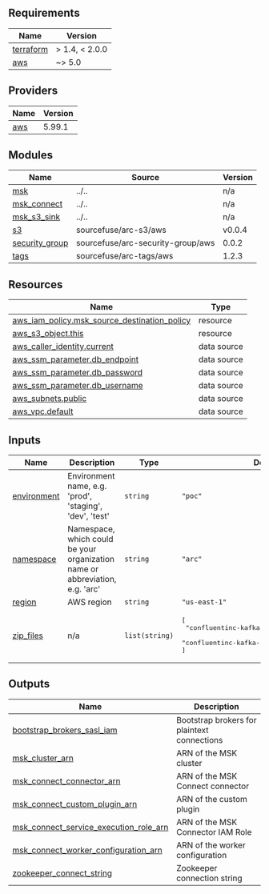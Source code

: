 <!-- BEGINNING OF PRE-COMMIT-TERRAFORM DOCS HOOK -->
## Requirements

| Name | Version |
|------|---------|
| <a name="requirement_terraform"></a> [terraform](#requirement\_terraform) | > 1.4, < 2.0.0 |
| <a name="requirement_aws"></a> [aws](#requirement\_aws) | ~> 5.0 |

## Providers

| Name | Version |
|------|---------|
| <a name="provider_aws"></a> [aws](#provider\_aws) | 5.99.1 |

## Modules

| Name | Source | Version |
|------|--------|---------|
| <a name="module_msk"></a> [msk](#module\_msk) | ../.. | n/a |
| <a name="module_msk_connect"></a> [msk\_connect](#module\_msk\_connect) | ../.. | n/a |
| <a name="module_msk_s3_sink"></a> [msk\_s3\_sink](#module\_msk\_s3\_sink) | ../.. | n/a |
| <a name="module_s3"></a> [s3](#module\_s3) | sourcefuse/arc-s3/aws | v0.0.4 |
| <a name="module_security_group"></a> [security\_group](#module\_security\_group) | sourcefuse/arc-security-group/aws | 0.0.2 |
| <a name="module_tags"></a> [tags](#module\_tags) | sourcefuse/arc-tags/aws | 1.2.3 |

## Resources

| Name | Type |
|------|------|
| [aws_iam_policy.msk_source_destination_policy](https://registry.terraform.io/providers/hashicorp/aws/latest/docs/resources/iam_policy) | resource |
| [aws_s3_object.this](https://registry.terraform.io/providers/hashicorp/aws/latest/docs/resources/s3_object) | resource |
| [aws_caller_identity.current](https://registry.terraform.io/providers/hashicorp/aws/latest/docs/data-sources/caller_identity) | data source |
| [aws_ssm_parameter.db_endpoint](https://registry.terraform.io/providers/hashicorp/aws/latest/docs/data-sources/ssm_parameter) | data source |
| [aws_ssm_parameter.db_password](https://registry.terraform.io/providers/hashicorp/aws/latest/docs/data-sources/ssm_parameter) | data source |
| [aws_ssm_parameter.db_username](https://registry.terraform.io/providers/hashicorp/aws/latest/docs/data-sources/ssm_parameter) | data source |
| [aws_subnets.public](https://registry.terraform.io/providers/hashicorp/aws/latest/docs/data-sources/subnets) | data source |
| [aws_vpc.default](https://registry.terraform.io/providers/hashicorp/aws/latest/docs/data-sources/vpc) | data source |

## Inputs

| Name | Description | Type | Default | Required |
|------|-------------|------|---------|:--------:|
| <a name="input_environment"></a> [environment](#input\_environment) | Environment name, e.g. 'prod', 'staging', 'dev', 'test' | `string` | `"poc"` | no |
| <a name="input_namespace"></a> [namespace](#input\_namespace) | Namespace, which could be your organization name or abbreviation, e.g. 'arc' | `string` | `"arc"` | no |
| <a name="input_region"></a> [region](#input\_region) | AWS region | `string` | `"us-east-1"` | no |
| <a name="input_zip_files"></a> [zip\_files](#input\_zip\_files) | n/a | `list(string)` | <pre>[<br/>  "confluentinc-kafka-connect-s3-10.6.6.zip",<br/>  "confluentinc-kafka-connect-jdbc-10.6.6.zip"<br/>]</pre> | no |

## Outputs

| Name | Description |
|------|-------------|
| <a name="output_bootstrap_brokers_sasl_iam"></a> [bootstrap\_brokers\_sasl\_iam](#output\_bootstrap\_brokers\_sasl\_iam) | Bootstrap brokers for plaintext connections |
| <a name="output_msk_cluster_arn"></a> [msk\_cluster\_arn](#output\_msk\_cluster\_arn) | ARN of the MSK cluster |
| <a name="output_msk_connect_connector_arn"></a> [msk\_connect\_connector\_arn](#output\_msk\_connect\_connector\_arn) | ARN of the MSK Connect connector |
| <a name="output_msk_connect_custom_plugin_arn"></a> [msk\_connect\_custom\_plugin\_arn](#output\_msk\_connect\_custom\_plugin\_arn) | ARN of the custom plugin |
| <a name="output_msk_connect_service_execution_role_arn"></a> [msk\_connect\_service\_execution\_role\_arn](#output\_msk\_connect\_service\_execution\_role\_arn) | ARN of the MSK Connector IAM Role |
| <a name="output_msk_connect_worker_configuration_arn"></a> [msk\_connect\_worker\_configuration\_arn](#output\_msk\_connect\_worker\_configuration\_arn) | ARN of the worker configuration |
| <a name="output_zookeeper_connect_string"></a> [zookeeper\_connect\_string](#output\_zookeeper\_connect\_string) | Zookeeper connection string |
<!-- END OF PRE-COMMIT-TERRAFORM DOCS HOOK -->
